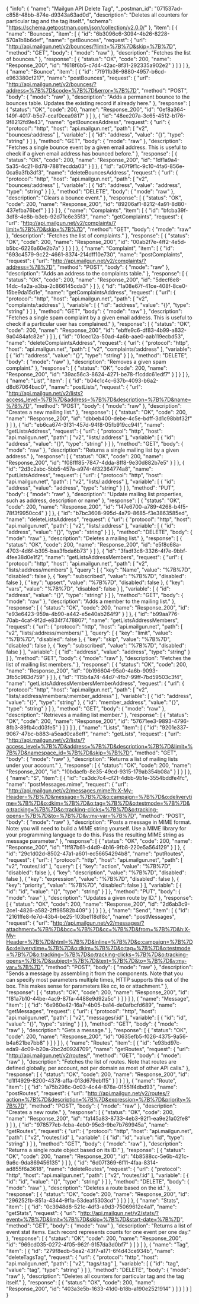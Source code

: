 {
  "info": {
    "name": "Mailgun API Delete Tag",
    "_postman_id": "071537ad-c858-48bb-874e-d9343a63ad0d",
    "description": "Deletes all counters for particular tag and the tag itself.",
    "schema": "https://schema.getpostman.com/json/collection/v2.0.0/"
  },
  "item": [
    {
      "name": "Bounces",
      "item": [
        {
          "id": "6b3096c6-3094-4b26-8228-570a1b8b6def",
          "name": "getBounces",
          "request": {
            "url": "http://api.mailgun.net/v2/bounces/?limit=%7B%7D&skip=%7B%7D",
            "method": "GET",
            "body": {
              "mode": "raw"
            },
            "description": "Fetches the list of bounces."
          },
          "response": [
            {
              "status": "OK",
              "code": 200,
              "name": "Response_200",
              "id": "f618f6b5-c7d4-42ac-8f31-292335a902e2"
            }
          ]
        }
      ]
    },
    {
      "name": "Bounce",
      "item": [
        {
          "id": "7f911b36-9880-4957-b6cd-e963380cf217",
          "name": "postBounces",
          "request": {
            "url": "http://api.mailgun.net/v2/bounces/?address=%7B%7D&code=%7B%7D&error=%7B%7D",
            "method": "POST",
            "body": {
              "mode": "raw"
            },
            "description": "Adds a permanent bounce to the bounces table. Updates the existing record if already here."
          },
          "response": [
            {
              "status": "OK",
              "code": 200,
              "name": "Response_200",
              "id": "0ef8a364-149f-4017-b5e7-ccaf0cea9817"
            }
          ]
        },
        {
          "id": "48ee207a-3c65-4512-b176-9f8212fd9e43",
          "name": "getBouncesAddress",
          "request": {
            "url": {
              "protocol": "http",
              "host": "api.mailgun.net",
              "path": [
                "v2",
                "bounces/:address"
              ],
              "variable": [
                {
                  "id": "address",
                  "value": "{}",
                  "type": "string"
                }
              ]
            },
            "method": "GET",
            "body": {
              "mode": "raw"
            },
            "description": "Fetches a single bounce event by a given email address. This is useful to check if a given email address has bounced before."
          },
          "response": [
            {
              "status": "OK",
              "code": 200,
              "name": "Response_200",
              "id": "1df1a9a4-5a35-4c21-8d78-7881fecdda03"
            }
          ]
        },
        {
          "id": "a07f9f1c-9c10-4fa6-856e-0ca9a3fb3df3",
          "name": "deleteBouncesAddress",
          "request": {
            "url": {
              "protocol": "http",
              "host": "api.mailgun.net",
              "path": [
                "v2",
                "bounces/:address"
              ],
              "variable": [
                {
                  "id": "address",
                  "value": "address",
                  "type": "string"
                }
              ]
            },
            "method": "DELETE",
            "body": {
              "mode": "raw"
            },
            "description": "Clears a bounce event."
          },
          "response": [
            {
              "status": "OK",
              "code": 200,
              "name": "Response_200",
              "id": "89206af1-8212-4a91-8d80-437efba76bef"
            }
          ]
        }
      ]
    },
    {
      "name": "Complaints",
      "item": [
        {
          "id": "bfcba39f-3df8-4e8b-b3eb-92d71c6e35f3",
          "name": "getComplaints",
          "request": {
            "url": "http://api.mailgun.net/v2/complaints/?limit=%7B%7D&skip=%7B%7D",
            "method": "GET",
            "body": {
              "mode": "raw"
            },
            "description": "Fetches the list of complaints."
          },
          "response": [
            {
              "status": "OK",
              "code": 200,
              "name": "Response_200",
              "id": "00ab2f7e-4ff2-4e5d-b5bc-6226a60e2b7a"
            }
          ]
        }
      ]
    },
    {
      "name": "Complaint",
      "item": [
        {
          "id": "693c4579-9c22-4661-8374-214dff10e730",
          "name": "postComplaints",
          "request": {
            "url": "http://api.mailgun.net/v2/complaints/?address=%7B%7D",
            "method": "POST",
            "body": {
              "mode": "raw"
            },
            "description": "Adds an address to the complaints table."
          },
          "response": [
            {
              "status": "OK",
              "code": 200,
              "name": "Response_200",
              "id": "5decf6e8-14dc-4a2a-a3ba-2c866145cda3"
            }
          ]
        },
        {
          "id": "1a08e67f-41ce-408f-8ce0-15be9da15d1e",
          "name": "getComplaintsAddress",
          "request": {
            "url": {
              "protocol": "http",
              "host": "api.mailgun.net",
              "path": [
                "v2",
                "complaints/:address"
              ],
              "variable": [
                {
                  "id": "address",
                  "value": "{}",
                  "type": "string"
                }
              ]
            },
            "method": "GET",
            "body": {
              "mode": "raw"
            },
            "description": "Fetches a single spam complaint by a given email address. This is useful to check if a particular user has complained."
          },
          "response": [
            {
              "status": "OK",
              "code": 200,
              "name": "Response_200",
              "id": "ebffe9c6-df83-4b99-a832-9a0484afc82e"
            }
          ]
        },
        {
          "id": "01cec12a-50ad-4a6b-aae0-aab119ecbd53",
          "name": "deleteComplaintsAddress",
          "request": {
            "url": {
              "protocol": "http",
              "host": "api.mailgun.net",
              "path": [
                "v2",
                "complaints/:address"
              ],
              "variable": [
                {
                  "id": "address",
                  "value": "{}",
                  "type": "string"
                }
              ]
            },
            "method": "DELETE",
            "body": {
              "mode": "raw"
            },
            "description": "Removes a given spam complaint."
          },
          "response": [
            {
              "status": "OK",
              "code": 200,
              "name": "Response_200",
              "id": "39ac56c3-8624-4271-be78-f1cddc61edf7"
            }
          ]
        }
      ]
    },
    {
      "name": "List",
      "item": [
        {
          "id": "b04c1c4c-637b-4093-b6a2-d8d67064bac0",
          "name": "postLists",
          "request": {
            "url": "http://api.mailgun.net/v2/lists?access_level=%7B%7D&address=%7B%7D&description=%7B%7D&name=%7B%7D",
            "method": "POST",
            "body": {
              "mode": "raw"
            },
            "description": "Creates a new mailing list."
          },
          "response": [
            {
              "status": "OK",
              "code": 200,
              "name": "Response_200",
              "id": "dbbeb400-debe-4c5e-bdff-3d1c98bbf32f"
            }
          ]
        },
        {
          "id": "eb6ca674-3f31-457d-94f8-05fb919cc94f",
          "name": "getListsAddress",
          "request": {
            "url": {
              "protocol": "http",
              "host": "api.mailgun.net",
              "path": [
                "v2",
                "lists/:address"
              ],
              "variable": [
                {
                  "id": "address",
                  "value": "{}",
                  "type": "string"
                }
              ]
            },
            "method": "GET",
            "body": {
              "mode": "raw"
            },
            "description": "Returns a single mailing list by a given address."
          },
          "response": [
            {
              "status": "OK",
              "code": 200,
              "name": "Response_200",
              "id": "f08fff85-7847-4dda-8ff8-9e30d882b7e5"
            }
          ]
        },
        {
          "id": "2d3c2abc-5bb5-457a-a974-4f32364774a8",
          "name": "putListsAddress",
          "request": {
            "url": {
              "protocol": "http",
              "host": "api.mailgun.net",
              "path": [
                "v2",
                "lists/:address"
              ],
              "variable": [
                {
                  "id": "address",
                  "value": "address",
                  "type": "string"
                }
              ]
            },
            "method": "PUT",
            "body": {
              "mode": "raw"
            },
            "description": "Update mailing list properties, such as address, description or name"
          },
          "response": [
            {
              "status": "OK",
              "code": 200,
              "name": "Response_200",
              "id": "147e6700-a789-4268-b4f5-78f3f9950cc4"
            }
          ]
        },
        {
          "id": "b7bc3608-995d-4a79-8685-f3e3863585ed",
          "name": "deleteListsAddress",
          "request": {
            "url": {
              "protocol": "http",
              "host": "api.mailgun.net",
              "path": [
                "v2",
                "lists/:address"
              ],
              "variable": [
                {
                  "id": "address",
                  "value": "{}",
                  "type": "string"
                }
              ]
            },
            "method": "DELETE",
            "body": {
              "mode": "raw"
            },
            "description": "Deletes a mailing list."
          },
          "response": [
            {
              "status": "OK",
              "code": 200,
              "name": "Response_200",
              "id": "e5f8c68a-4703-4d6f-b395-baa3fbda6b73"
            }
          ]
        },
        {
          "id": "3fadf3c8-3326-4f7e-9bbf-4fee38d0e1f2",
          "name": "getListsAddressMembers",
          "request": {
            "url": {
              "protocol": "http",
              "host": "api.mailgun.net",
              "path": [
                "v2",
                "lists/:address/members"
              ],
              "query": [
                {
                  "key": "Name",
                  "value": "%7B%7D",
                  "disabled": false
                },
                {
                  "key": "subscribed",
                  "value": "%7B%7D",
                  "disabled": false
                },
                {
                  "key": "upsert",
                  "value": "%7B%7D",
                  "disabled": false
                },
                {
                  "key": "vars",
                  "value": "%7B%7D",
                  "disabled": false
                }
              ],
              "variable": [
                {
                  "id": "address",
                  "value": "{}",
                  "type": "string"
                }
              ]
            },
            "method": "GET",
            "body": {
              "mode": "raw"
            },
            "description": "Adds a member to the mailing list."
          },
          "response": [
            {
              "status": "OK",
              "code": 200,
              "name": "Response_200",
              "id": "e93e6423-959a-4b90-a442-e5e40ab264f9"
            }
          ]
        },
        {
          "id": "b99aa776-70ab-4caf-9f2d-e834f7478807",
          "name": "getListsAddressMembers",
          "request": {
            "url": {
              "protocol": "http",
              "host": "api.mailgun.net",
              "path": [
                "v2",
                "lists/:address/members/"
              ],
              "query": [
                {
                  "key": "limit",
                  "value": "%7B%7D",
                  "disabled": false
                },
                {
                  "key": "skip",
                  "value": "%7B%7D",
                  "disabled": false
                },
                {
                  "key": "subscribed",
                  "value": "%7B%7D",
                  "disabled": false
                }
              ],
              "variable": [
                {
                  "id": "address",
                  "value": "address",
                  "type": "string"
                }
              ]
            },
            "method": "GET",
            "body": {
              "mode": "raw"
            },
            "description": "Fetches the list of mailing list members."
          },
          "response": [
            {
              "status": "OK",
              "code": 200,
              "name": "Response_200",
              "id": "0b196604-95a0-4a6b-9093-3fb5c983d759"
            }
          ]
        },
        {
          "id": "115b4a74-44d7-4fb7-99ff-7bd59503c3f4",
          "name": "getListsAddressMembersMemberAddress",
          "request": {
            "url": {
              "protocol": "http",
              "host": "api.mailgun.net",
              "path": [
                "v2",
                "lists/:address/members/:member_address"
              ],
              "variable": [
                {
                  "id": "address",
                  "value": "{}",
                  "type": "string"
                },
                {
                  "id": "member_address",
                  "value": "{}",
                  "type": "string"
                }
              ]
            },
            "method": "GET",
            "body": {
              "mode": "raw"
            },
            "description": "Retrieves a mailing list member."
          },
          "response": [
            {
              "status": "OK",
              "code": 200,
              "name": "Response_200",
              "id": "57671ee3-9893-4796-8fb3-89fb4cd03fe5"
            }
          ]
        }
      ]
    },
    {
      "name": "Lists",
      "item": [
        {
          "id": "9201e337-9067-47bc-b883-a5ead0ca8eff",
          "name": "getLists",
          "request": {
            "url": "http://api.mailgun.net/v2/lists/?access_level=%7B%7D&address=%7B%7D&description=%7B%7D&limit=%7B%7D&namespace_id=%7B%7D&skip=%7B%7D",
            "method": "GET",
            "body": {
              "mode": "raw"
            },
            "description": "Returns a list of mailing lists under your account."
          },
          "response": [
            {
              "status": "OK",
              "code": 200,
              "name": "Response_200",
              "id": "10bdaefb-8e35-49cd-9315-179ab354b08a"
            }
          ]
        }
      ]
    },
    {
      "name": "S",
      "item": [
        {
          "id": "ca3dc7c4-cf21-4dbb-9b1e-3554bddfe4fc",
          "name": "postMessages.mime",
          "request": {
            "url": "http://api.mailgun.net/v2/messages.mime?h:X-My-Header=%7B%7D&message=%7B%7D&o:campaign=%7B%7D&o:deliverytime=%7B%7D&o:dkim=%7B%7D&o:tag=%7B%7D&o:testmode=%7B%7D&o:tracking=%7B%7D&o:tracking-clicks=%7B%7D&o:tracking-opens=%7B%7D&to=%7B%7D&v:my-var=%7B%7D",
            "method": "POST",
            "body": {
              "mode": "raw"
            },
            "description": "Posts a message in MIME format. Note: you will need to build a MIME string yourself. Use a MIME library for your programming language to do this. Pass the resulting MIME string as message parameter."
          },
          "response": [
            {
              "status": "OK",
              "code": 200,
              "name": "Response_200",
              "id": "1ff87b61-d4d9-4b16-9fb8-220e5a564129"
            }
          ]
        },
        {
          "id": "29c1d02d-8502-47a1-a601-ec56654294b8",
          "name": "putRoutes",
          "request": {
            "url": {
              "protocol": "http",
              "host": "api.mailgun.net",
              "path": [
                "v2",
                "routes/:id"
              ],
              "query": [
                {
                  "key": "action",
                  "value": "%7B%7D",
                  "disabled": false
                },
                {
                  "key": "description",
                  "value": "%7B%7D",
                  "disabled": false
                },
                {
                  "key": "expression",
                  "value": "%7B%7D",
                  "disabled": false
                },
                {
                  "key": "priority",
                  "value": "%7B%7D",
                  "disabled": false
                }
              ],
              "variable": [
                {
                  "id": "id",
                  "value": "{}",
                  "type": "string"
                }
              ]
            },
            "method": "PUT",
            "body": {
              "mode": "raw"
            },
            "description": "Updates a given route by ID."
          },
          "response": [
            {
              "status": "OK",
              "code": 200,
              "name": "Response_200",
              "id": "2d6ab3c9-2ce1-4826-a582-2ff98582b409"
            }
          ]
        }
      ]
    },
    {
      "name": "Send",
      "item": [
        {
          "id": "2161ffe8-fe7d-43b4-be25-103be118df8c",
          "name": "postMessages",
          "request": {
            "url": "http://api.mailgun.net/v2/messages/?attachment=%7B%7D&bcc=%7B%7D&cc=%7B%7D&from=%7B%7D&h:X-My-Header=%7B%7D&html=%7B%7D&inline=%7B%7D&o:campaign=%7B%7D&o:deliverytime=%7B%7D&o:dkim=%7B%7D&o:tag=%7B%7D&o:testmode=%7B%7D&o:tracking=%7B%7D&o:tracking-clicks=%7B%7D&o:tracking-opens=%7B%7D&subject=%7B%7D&text=%7B%7D&to=%7B%7D&v:my-var=%7B%7D",
            "method": "POST",
            "body": {
              "mode": "raw"
            },
            "description": "Sends a message by assembling it from the components. Note that you can specify most parameters multiple times, HTTP supports this out of the box. This makes sense for parameters like cc, to or attachment."
          },
          "response": [
            {
              "status": "OK",
              "code": 200,
              "name": "Response_200",
              "id": "f81a7b10-44be-4ac9-87fa-4488e9d92a5c"
            }
          ]
        }
      ]
    },
    {
      "name": "Message",
      "item": [
        {
          "id": "6e960e42-16a7-4b05-ba14-de0afbcfd689",
          "name": "getMessages",
          "request": {
            "url": {
              "protocol": "http",
              "host": "api.mailgun.net",
              "path": [
                "v2",
                "messages/:id"
              ],
              "variable": [
                {
                  "id": "id",
                  "value": "{}",
                  "type": "string"
                }
              ]
            },
            "method": "GET",
            "body": {
              "mode": "raw"
            },
            "description": "Gets a message."
          },
          "response": [
            {
              "status": "OK",
              "code": 200,
              "name": "Response_200",
              "id": "0635efb5-f026-4375-9a56-b4a621be7bb8"
            }
          ]
        }
      ]
    },
    {
      "name": "Routes",
      "item": [
        {
          "id": "e93bd97c-eda9-4c09-b20a-2bc2d0924709",
          "name": "getRoutes",
          "request": {
            "url": "http://api.mailgun.net/v2/routes/",
            "method": "GET",
            "body": {
              "mode": "raw"
            },
            "description": "Fetches the list of routes. Note that routes are defined globally, per account, not per domain as most of other API calls."
          },
          "response": [
            {
              "status": "OK",
              "code": 200,
              "name": "Response_200",
              "id": "d1ff4929-8200-4378-affa-013d679ebff5"
            }
          ]
        }
      ]
    },
    {
      "name": "Route",
      "item": [
        {
          "id": "a75b298c-0c03-4c44-878a-01551f4dbd93",
          "name": "postRoutes",
          "request": {
            "url": "http://api.mailgun.net/v2/routes/?action=%7B%7D&description=%7B%7D&expression=%7B%7D&priority=%7B%7D",
            "method": "POST",
            "body": {
              "mode": "raw"
            },
            "description": "Creates a new route."
          },
          "response": [
            {
              "status": "OK",
              "code": 200,
              "name": "Response_200",
              "id": "fa145a83-8733-4eb3-92f1-ea9e21a02fe8"
            }
          ]
        },
        {
          "id": "978577eb-fcba-4eb0-95e3-9be7b769945a",
          "name": "getRoutes",
          "request": {
            "url": {
              "protocol": "http",
              "host": "api.mailgun.net",
              "path": [
                "v2",
                "routes/:id"
              ],
              "variable": [
                {
                  "id": "id",
                  "value": "id",
                  "type": "string"
                }
              ]
            },
            "method": "GET",
            "body": {
              "mode": "raw"
            },
            "description": "Returns a single route object based on its ID."
          },
          "response": [
            {
              "status": "OK",
              "code": 200,
              "name": "Response_200",
              "id": "4b8588cc-5e6b-421c-9a6c-9da869456135"
            }
          ]
        },
        {
          "id": "6d07f369-6f11-4faa-8314-ad855f6a3618",
          "name": "deleteRoutes",
          "request": {
            "url": {
              "protocol": "http",
              "host": "api.mailgun.net",
              "path": [
                "v2",
                "routes/:id"
              ],
              "variable": [
                {
                  "id": "id",
                  "value": "{}",
                  "type": "string"
                }
              ]
            },
            "method": "DELETE",
            "body": {
              "mode": "raw"
            },
            "description": "Deletes a route based on the id."
          },
          "response": [
            {
              "status": "OK",
              "code": 200,
              "name": "Response_200",
              "id": "296252fb-851a-4344-9f1a-53deaf5303cd"
            }
          ]
        }
      ]
    },
    {
      "name": "Stats",
      "item": [
        {
          "id": "0c3948d8-521c-4df3-a9d3-75069612e4a1",
          "name": "getStats",
          "request": {
            "url": "http://api.mailgun.net/v2/stats/?event=%7B%7D&limit=%7B%7D&skip=%7B%7D&start-date=%7B%7D",
            "method": "GET",
            "body": {
              "mode": "raw"
            },
            "description": "Returns a list of event stat items. Each record represents counts for one event per one day."
          },
          "response": [
            {
              "status": "OK",
              "code": 200,
              "name": "Response_200",
              "id": "969cd035-0272-4f05-962f-9157da3d0bf7"
            }
          ]
        }
      ]
    },
    {
      "name": "Tag",
      "item": [
        {
          "id": "279f8edb-5ea2-43f7-a171-6f4d43ce934b",
          "name": "deleteTagsTag",
          "request": {
            "url": {
              "protocol": "http",
              "host": "api.mailgun.net",
              "path": [
                "v2",
                "tags/:tag"
              ],
              "variable": [
                {
                  "id": "tag",
                  "value": "tag",
                  "type": "string"
                }
              ]
            },
            "method": "DELETE",
            "body": {
              "mode": "raw"
            },
            "description": "Deletes all counters for particular tag and the tag itself."
          },
          "response": [
            {
              "status": "OK",
              "code": 200,
              "name": "Response_200",
              "id": "403a3e5b-1633-41d0-b18b-a190e2521914"
            }
          ]
        }
      ]
    }
  ]
}